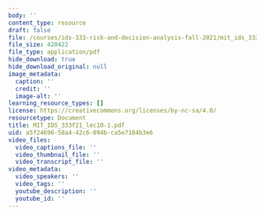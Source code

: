 ```yaml
---
body: ''
content_type: resource
draft: false
file: /courses/ids-333-risk-and-decision-analysis-fall-2021/mit_ids_333f21_lec10-1.pdf
file_size: 420422
file_type: application/pdf
hide_download: true
hide_download_original: null
image_metadata:
  caption: ''
  credit: ''
  image-alt: ''
learning_resource_types: []
license: https://creativecommons.org/licenses/by-nc-sa/4.0/
resourcetype: Document
title: MIT_IDS_333f21_lec10-1.pdf
uid: a5f24696-58a4-42c6-894b-ca5e7184b3e6
video_files:
  video_captions_file: ''
  video_thumbnail_file: ''
  video_transcript_file: ''
video_metadata:
  video_speakers: ''
  video_tags: ''
  youtube_description: ''
  youtube_id: ''
---
```


